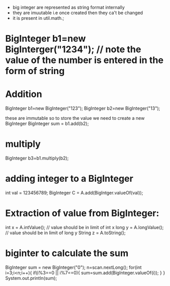 * big integer are represented as string format internally
* they are imuutable i.e once created then they ca't be changed
* it is present in util.math.;


# BigInteger b1=new BigInterger("1234"); // note the value of the number is entered in the form of string


# Addition

BigInteger b1=new BigInteger("123");
BigInteger b2=new BigInteger("13");

these are immutable so to store the value we need to create a new BigInteger
BigInteger sum = b1.add(b2);


# multiply

BigInteger b3=b1.multiply(b2);


# adding integer to a BigInteger
int val  = 123456789;
BigInteger C = A.add(BigIntger.valueOf(val)); 

# Extraction of value from BigInteger:
int x   =  A.intValue();   // value should be in limit of int x
long y   = A.longValue();  // value should be in limit of long y
String z = A.toString();  


# biginter to calculate the sum
BigInteger sum = new BigInteger("0");
n=scan.nextLong();
for(int i=3;i<n;i++){
    if(i%3==0 || i%7==0){
        sum=sum.add(BigInteger.valueOf(i));
    }
}
System.out.println(sum);
